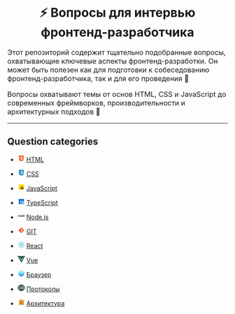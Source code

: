 <div align="center">
  <h1>⚡ Вопросы для интервью фронтенд-разработчика</h1>
</div>

<p style="font-size: 16px">
Этот репозиторий содержит тщательно подобранные вопросы, охватывающие ключевые аспекты фронтенд-разработки. Он может быть полезен как для подготовки к собеседованию фронтенд-разработчика, так и для его проведения 🎯
</p>

<p style="font-size: 16px">
Вопросы охватывают темы от основ HTML, CSS и JavaScript до современных фреймворков, производительности и архитектурных подходов 🚀
</p>

---

## Question categories

- ![HTML](../../../src/assets/icons/icons-for-main-readme/html.png) [HTML](./html.md)

- ![CSS](../../../src/assets/icons/icons-for-main-readme/css.png) [CSS](./css.md)

- ![JavaScript](../../../src/assets/icons/icons-for-main-readme/js.png) [JavaScript](./js.md)

- ![TypeScript](../../../src/assets/icons/icons-for-main-readme/ts.png) [TypeScript](./ts.md)

- ![Node.js](../../../src/assets/icons/icons-for-main-readme/nodejs.png) [Node.js](./nodejs.md)

- ![GIT](../../../src/assets/icons/icons-for-main-readme/git.png) [GIT](./git.md)

- ![React](../../../src/assets/icons/icons-for-main-readme/react.png) [React](./react.md)

- ![Vue](../../../src/assets/icons/icons-for-main-readme/vue.png) [Vue](./vue.md)

- ![Браузер](../../../src/assets/icons/icons-for-main-readme/browser.png) [Браузер](./browser.md)

- ![Протоколы](../../../src/assets/icons/icons-for-main-readme/protocol.png) [Протоколы](./protocols.md)

- ![Архитектура](../../../src/assets/icons/icons-for-main-readme/architecture.png) [Архитектура](./architecture.md)
